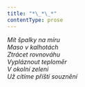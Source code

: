 ```yaml
---
title: "*\_*\_*"
contentType: prose
---
```


_Mít špalky na míru  
Maso v kalhotách  
Ztrácet rovnováhu  
Vypláznout teploměr  
V okolní zeleni  
Už cítíme příští souznění_
